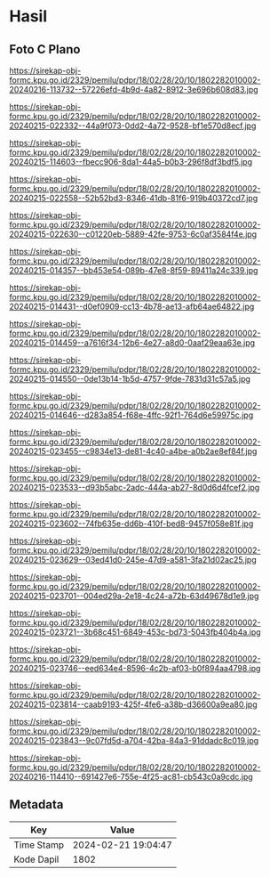 # Hasil

## Foto C Plano

https://sirekap-obj-formc.kpu.go.id/2329/pemilu/pdpr/18/02/28/20/10/1802282010002-20240216-113732--57226efd-4b9d-4a82-8912-3e696b608d83.jpg

https://sirekap-obj-formc.kpu.go.id/2329/pemilu/pdpr/18/02/28/20/10/1802282010002-20240215-022332--44a9f073-0dd2-4a72-9528-bf1e570d8ecf.jpg

https://sirekap-obj-formc.kpu.go.id/2329/pemilu/pdpr/18/02/28/20/10/1802282010002-20240215-114603--fbecc906-8da1-44a5-b0b3-296f8df3bdf5.jpg

https://sirekap-obj-formc.kpu.go.id/2329/pemilu/pdpr/18/02/28/20/10/1802282010002-20240215-022558--52b52bd3-8346-41db-81f6-919b40372cd7.jpg

https://sirekap-obj-formc.kpu.go.id/2329/pemilu/pdpr/18/02/28/20/10/1802282010002-20240215-022630--c01220eb-5889-42fe-9753-6c0af3584f4e.jpg

https://sirekap-obj-formc.kpu.go.id/2329/pemilu/pdpr/18/02/28/20/10/1802282010002-20240215-014357--bb453e54-089b-47e8-8f59-89411a24c339.jpg

https://sirekap-obj-formc.kpu.go.id/2329/pemilu/pdpr/18/02/28/20/10/1802282010002-20240215-014431--d0ef0909-cc13-4b78-ae13-afb64ae64822.jpg

https://sirekap-obj-formc.kpu.go.id/2329/pemilu/pdpr/18/02/28/20/10/1802282010002-20240215-014459--a7616f34-12b6-4e27-a8d0-0aaf29eaa63e.jpg

https://sirekap-obj-formc.kpu.go.id/2329/pemilu/pdpr/18/02/28/20/10/1802282010002-20240215-014550--0de13b14-1b5d-4757-9fde-7831d31c57a5.jpg

https://sirekap-obj-formc.kpu.go.id/2329/pemilu/pdpr/18/02/28/20/10/1802282010002-20240215-014646--d283a854-f68e-4ffc-92f1-764d6e59975c.jpg

https://sirekap-obj-formc.kpu.go.id/2329/pemilu/pdpr/18/02/28/20/10/1802282010002-20240215-023455--c9834e13-de81-4c40-a4be-a0b2ae8ef84f.jpg

https://sirekap-obj-formc.kpu.go.id/2329/pemilu/pdpr/18/02/28/20/10/1802282010002-20240215-023533--d93b5abc-2adc-444a-ab27-8d0d6d4fcef2.jpg

https://sirekap-obj-formc.kpu.go.id/2329/pemilu/pdpr/18/02/28/20/10/1802282010002-20240215-023602--74fb635e-dd6b-410f-bed8-9457f058e81f.jpg

https://sirekap-obj-formc.kpu.go.id/2329/pemilu/pdpr/18/02/28/20/10/1802282010002-20240215-023629--03ed41d0-245e-47d9-a581-3fa21d02ac25.jpg

https://sirekap-obj-formc.kpu.go.id/2329/pemilu/pdpr/18/02/28/20/10/1802282010002-20240215-023701--004ed29a-2e18-4c24-a72b-63d49678d1e9.jpg

https://sirekap-obj-formc.kpu.go.id/2329/pemilu/pdpr/18/02/28/20/10/1802282010002-20240215-023721--3b68c451-6849-453c-bd73-5043fb404b4a.jpg

https://sirekap-obj-formc.kpu.go.id/2329/pemilu/pdpr/18/02/28/20/10/1802282010002-20240215-023746--eed634e4-8596-4c2b-af03-b0f894aa4798.jpg

https://sirekap-obj-formc.kpu.go.id/2329/pemilu/pdpr/18/02/28/20/10/1802282010002-20240215-023814--caab9193-425f-4fe6-a38b-d36600a9ea80.jpg

https://sirekap-obj-formc.kpu.go.id/2329/pemilu/pdpr/18/02/28/20/10/1802282010002-20240215-023843--9c07fd5d-a704-42ba-84a3-91ddadc8c019.jpg

https://sirekap-obj-formc.kpu.go.id/2329/pemilu/pdpr/18/02/28/20/10/1802282010002-20240216-114410--691427e6-755e-4f25-ac81-cb543c0a9cdc.jpg


## Metadata

| Key        | Value               |
| ---------- | ------------------- |
| Time Stamp | 2024-02-21 19:04:47 |
| Kode Dapil | 1802                |



